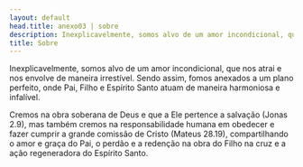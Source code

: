 ```yaml
---
layout: default
head.title: anexo03 | sobre
description: Inexplicavelmente, somos alvo de um amor incondicional, que nos atrai e nos envolve de maneira irrestível. Sendo assim, fomos anexados a um plano perfeito, onde Pai, Filho e Espírito Santo atuam de maneira harmoniosa e infalível.
title: Sobre
---
```


Inexplicavelmente, somos alvo de um amor incondicional, que nos atrai e nos envolve de maneira irrestível.
Sendo assim, fomos anexados a um plano perfeito, onde Pai, Filho e Espírito Santo atuam de maneira harmoniosa e infalível.


Cremos na obra soberana de Deus e que a Ele pertence a salvação (Jonas 2.9), mas também cremos na responsabilidade humana em obedecer e fazer cumprir a grande comissão de Cristo (Mateus 28.19), compartilhando o amor e graça do Pai, o perdão e a redenção na obra do Filho na cruz e a ação regeneradora do Espírito Santo.

